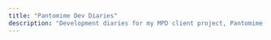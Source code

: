 ```yaml
---
title: "Pantomime Dev Diaries"
description: "Development diaries for my MPD client project, Pantomime."
---
```


